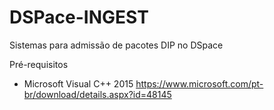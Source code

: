 # DSPace-INGEST
 Sistemas para admissão de pacotes DIP no DSpace

 Pré-requisitos 
 - Microsoft Visual C++ 2015
 https://www.microsoft.com/pt-br/download/details.aspx?id=48145

 
